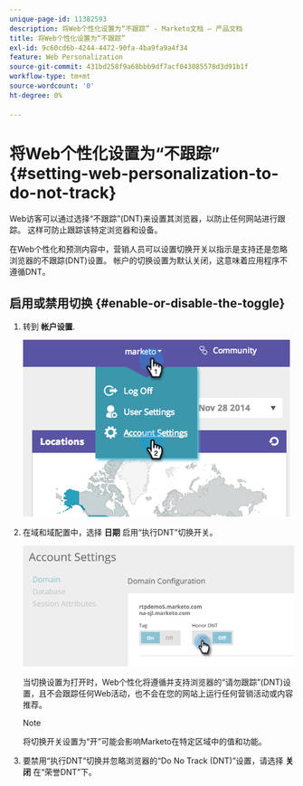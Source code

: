 ```yaml
---
unique-page-id: 11382593
description: 将Web个性化设置为“不跟踪” - Marketo文档 — 产品文档
title: 将Web个性化设置为“不跟踪”
exl-id: 9c60cd6b-4244-4472-90fa-4ba9fa9a4f34
feature: Web Personalization
source-git-commit: 431bd258f9a68bbb9df7acf043085578d3d91b1f
workflow-type: tm+mt
source-wordcount: '0'
ht-degree: 0%

---
```


# 将Web个性化设置为“不跟踪” {#setting-web-personalization-to-do-not-track}

Web访客可以通过选择“不跟踪”(DNT)来设置其浏览器，以防止任何网站进行跟踪。 这样可防止跟踪该特定浏览器和设备。

在Web个性化和预测内容中，营销人员可以设置切换开关以指示是支持还是忽略浏览器的不跟踪(DNT)设置。 帐户的切换设置为默认关闭，这意味着应用程序不遵循DNT。

## 启用或禁用切换 {#enable-or-disable-the-toggle}

1. 转到 **帐户设置**.

   ![](assets/image2014-12-1-23-3a3-3a12.png)

1. 在域和域配置中，选择 **日期** 启用“执行DNT”切换开关。

   ![](assets/two-1.png)

   当切换设置为打开时，Web个性化将遵循并支持浏览器的“请勿跟踪”(DNT)设置，且不会跟踪任何Web活动，也不会在您的网站上运行任何营销活动或内容推荐。

   >[!NOTE]
   >
   >将切换开关设置为“开”可能会影响Marketo在特定区域中的值和功能。

1. 要禁用“执行DNT”切换并忽略浏览器的“Do No Track (DNT)”设置，请选择 **关闭** 在“荣誉DNT”下。

